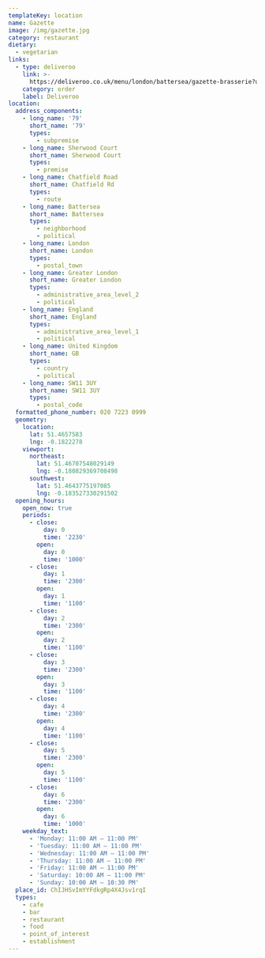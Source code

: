 ```yaml
---
templateKey: location
name: Gazette
image: /img/gazette.jpg
category: restaurant
dietary:
  - vegetarian
links:
  - type: deliveroo
    link: >-
      https://deliveroo.co.uk/menu/london/battersea/gazette-brasserie?utm_medium=affiliate&utm_source=google_maps_link
    category: order
    label: Deliveroo
location:
  address_components:
    - long_name: '79'
      short_name: '79'
      types:
        - subpremise
    - long_name: Sherwood Court
      short_name: Sherwood Court
      types:
        - premise
    - long_name: Chatfield Road
      short_name: Chatfield Rd
      types:
        - route
    - long_name: Battersea
      short_name: Battersea
      types:
        - neighborhood
        - political
    - long_name: London
      short_name: London
      types:
        - postal_town
    - long_name: Greater London
      short_name: Greater London
      types:
        - administrative_area_level_2
        - political
    - long_name: England
      short_name: England
      types:
        - administrative_area_level_1
        - political
    - long_name: United Kingdom
      short_name: GB
      types:
        - country
        - political
    - long_name: SW11 3UY
      short_name: SW11 3UY
      types:
        - postal_code
  formatted_phone_number: 020 7223 0999
  geometry:
    location:
      lat: 51.4657583
      lng: -0.1822278
    viewport:
      northeast:
        lat: 51.46707548029149
        lng: -0.180829369708498
      southwest:
        lat: 51.4643775197085
        lng: -0.183527330291502
  opening_hours:
    open_now: true
    periods:
      - close:
          day: 0
          time: '2230'
        open:
          day: 0
          time: '1000'
      - close:
          day: 1
          time: '2300'
        open:
          day: 1
          time: '1100'
      - close:
          day: 2
          time: '2300'
        open:
          day: 2
          time: '1100'
      - close:
          day: 3
          time: '2300'
        open:
          day: 3
          time: '1100'
      - close:
          day: 4
          time: '2300'
        open:
          day: 4
          time: '1100'
      - close:
          day: 5
          time: '2300'
        open:
          day: 5
          time: '1100'
      - close:
          day: 6
          time: '2300'
        open:
          day: 6
          time: '1000'
    weekday_text:
      - 'Monday: 11:00 AM – 11:00 PM'
      - 'Tuesday: 11:00 AM – 11:00 PM'
      - 'Wednesday: 11:00 AM – 11:00 PM'
      - 'Thursday: 11:00 AM – 11:00 PM'
      - 'Friday: 11:00 AM – 11:00 PM'
      - 'Saturday: 10:00 AM – 11:00 PM'
      - 'Sunday: 10:00 AM – 10:30 PM'
  place_id: ChIJHSvImYYFdkgRp4X4Jsv1rqI
  types:
    - cafe
    - bar
    - restaurant
    - food
    - point_of_interest
    - establishment
---
```

